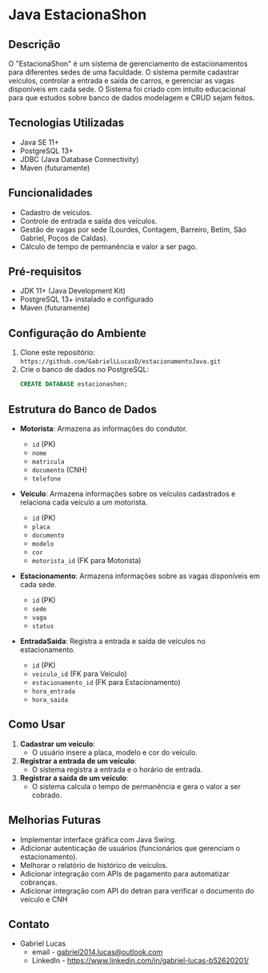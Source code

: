 # Java EstacionaShon

## Descrição
O "EstacionaShon" é um sistema de gerenciamento de estacionamentos para diferentes sedes de uma faculdade. O sistema permite cadastrar veículos, controlar a entrada e saída de carros, e gerenciar as vagas disponíveis em cada sede. O Sistema foi criado com intuito educacional para que estudos sobre banco de dados modelagem e CRUD sejam feitos.

## Tecnologias Utilizadas
- Java SE 11+
- PostgreSQL 13+
- JDBC (Java Database Connectivity)
- Maven (futuramente)
  
## Funcionalidades
- Cadastro de veículos.
- Controle de entrada e saída dos veículos.
- Gestão de vagas por sede (Lourdes, Contagem, Barreiro, Betim, São Gabriel, Poços de Caldas).
- Cálculo de tempo de permanência e valor a ser pago.
  
## Pré-requisitos
- JDK 11+ (Java Development Kit)
- PostgreSQL 13+ instalado e configurado
- Maven (futuramente)
  
## Configuração do Ambiente
1. Clone este repositório: `https://github.com/GabrielLLucasD/estacionamentoJava.git`
2. Crie o banco de dados no PostgreSQL:
   ```sql
   CREATE DATABASE estacionashon;
## Estrutura do Banco de Dados

- **Motorista**: Armazena as informações do condutor.
  - `id` (PK)
  - `nome`
  - `matricula`
  - `documento` (CNH)
  - `telefone` 

- **Veículo**: Armazena informações sobre os veículos cadastrados e relaciona cada veículo a um motorista.
  - `id` (PK)
  - `placa`
  - `documento`
  - `modelo`
  - `cor`
  - `motorista_id` (FK para Motorista)

- **Estacionamento**: Armazena informações sobre as vagas disponíveis em cada sede.
  - `id` (PK)
  - `sede`
  - `vaga`
  - `status`

- **EntradaSaida**: Registra a entrada e saída de veículos no estacionamento.
  - `id` (PK)
  - `veiculo_id` (FK para Veículo)
  - `estacionamento_id` (FK para Estacionamento)
  - `hora_entrada`
  - `hora_saida`

## Como Usar
1. **Cadastrar um veículo**:
   - O usuário insere a placa, modelo e cor do veículo.
2. **Registrar a entrada de um veículo**:
   - O sistema registra a entrada e o horário de entrada.
3. **Registrar a saída de um veículo**:
   - O sistema calcula o tempo de permanência e gera o valor a ser cobrado.
## Melhorias Futuras
- Implementar interface gráfica com Java Swing.
- Adicionar autenticação de usuários (funcionários que gerenciam o estacionamento).
- Melhorar o relatório de histórico de veículos.
- Adicionar integração com APIs de pagamento para automatizar cobranças.
- Adicionar integração com API do detran para verificar o documento do veículo e CNH
## Contato
- Gabriel Lucas
  - email - gabriel2014.lucas@outlook.com
  - LinkedIn - https://www.linkedin.com/in/gabriel-lucas-b52620201/
